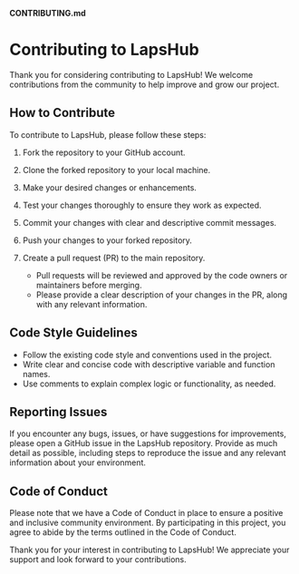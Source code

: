 **CONTRIBUTING.md**

# Contributing to LapsHub

Thank you for considering contributing to LapsHub! We welcome contributions from the community to help improve and grow our project.

## How to Contribute

To contribute to LapsHub, please follow these steps:

1. Fork the repository to your GitHub account.
2. Clone the forked repository to your local machine.
3. Make your desired changes or enhancements.
4. Test your changes thoroughly to ensure they work as expected.
5. Commit your changes with clear and descriptive commit messages.
6. Push your changes to your forked repository.
7. Create a pull request (PR) to the main repository.

   - Pull requests will be reviewed and approved by the code owners or maintainers before merging.
   - Please provide a clear description of your changes in the PR, along with any relevant information.

## Code Style Guidelines

- Follow the existing code style and conventions used in the project.
- Write clear and concise code with descriptive variable and function names.
- Use comments to explain complex logic or functionality, as needed.

## Reporting Issues

If you encounter any bugs, issues, or have suggestions for improvements, please open a GitHub issue in the LapsHub repository. Provide as much detail as possible, including steps to reproduce the issue and any relevant information about your environment.

## Code of Conduct

Please note that we have a Code of Conduct in place to ensure a positive and inclusive community environment. By participating in this project, you agree to abide by the terms outlined in the Code of Conduct.

Thank you for your interest in contributing to LapsHub! We appreciate your support and look forward to your contributions.
